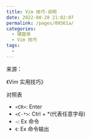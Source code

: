 ```yaml
---
title: Vim 技巧-说明
date: 2022-08-28 21:02:07
permalink: /pages/09561a/
categories:
  - 键盘侠
  - Vim 技巧
tags:
  -
---
```


来源：

《Vim 实用技巧》

对照表

- `<CR>`: Enter
- `<C-*>`: Ctrl + *(代表任意字母)
- `➾`: Ex 命令
- `《`: Ex 命令输出
